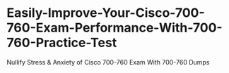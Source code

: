 # Easily-Improve-Your-Cisco-700-760-Exam-Performance-With-700-760-Practice-Test
Nullify Stress &amp; Anxiety of Cisco 700-760 Exam With 700-760 Dumps
